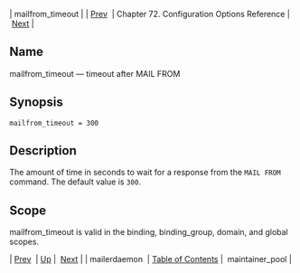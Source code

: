 | mailfrom_timeout |
| [Prev](conf.ref.mailerdaemon)  | Chapter 72. Configuration Options Reference |  [Next](config.ref.maintainer_pool) |

<a name="conf.ref.mailfrom_timeout"></a>
## Name

mailfrom_timeout — timeout after MAIL FROM

## Synopsis

`mailfrom_timeout = 300`

<a name="idp25192960"></a>
## Description

The amount of time in seconds to wait for a response from the `MAIL FROM` command. The default value is `300`.

<a name="idp25195728"></a>
## Scope

mailfrom_timeout is valid in the binding, binding_group, domain, and global scopes.

| [Prev](conf.ref.mailerdaemon)  | [Up](config.options.ref) |  [Next](config.ref.maintainer_pool) |
| mailerdaemon  | [Table of Contents](index) |  maintainer_pool |

